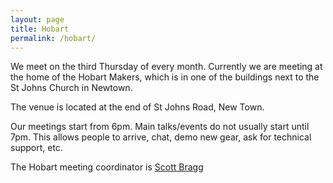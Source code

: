 ```yaml
---
layout: page
title: Hobart
permalink: /hobart/
---
```


We meet on the third Thursday of every month. Currently we are meeting at 
the home of the Hobart Makers, which is in one of the buildings next to
the St Johns Church in Newtown.

The venue is located at the end of St Johns Road, New Town.

Our meetings start from 6pm. Main talks/events do not usually start until 7pm.
This allows people to arrive, chat, demo new gear, ask for technical 
support, etc.

The Hobart meeting coordinator is [Scott Bragg](jsbragg@scriptforge.org)


